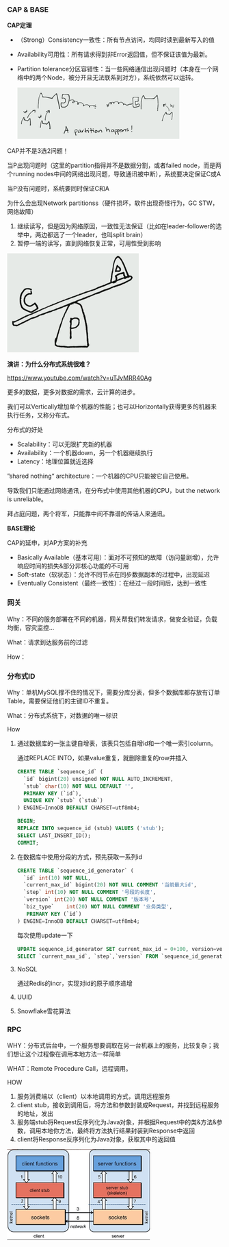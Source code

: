 ### CAP & BASE



**CAP定理**

- （Strong）Consistency一致性：所有节点访问，均同时读到最新写入的值

- Availability可用性：所有请求得到非Error返回值，但不保证该值为最新。

- Partition tolerance分区容错性：当一些网络通信出现问题时（本身在一个网络中的两个Node，被分开且无法联系到对方），系统依然可以运转。

  <img src="assets/image-20220804163905158.png" alt="image-20220804163905158" style="zoom:50%;" />	



CAP并不是3选2问题！	

当P出现问题时（这里的partition指得并不是数据分割，或者failed node，而是两个running nodes中间的网络出现问题，导致通讯被中断），系统要决定保证C或A

当P没有问题时，系统要同时保证C和A

为什么会出现Network partitionss（硬件损坏，软件出现奇怪行为，GC STW，网络故障）

1. 继续读写，但是因为网络原因，一致性无法保证（比如在leader-follower的选举中，两边都选了一个leader，也叫split brain）
2. 暂停一端的读写，直到网络恢复正常，可用性受到影响

<img src="assets/image-20220804163405093.png" alt="image-20220804163405093" style="zoom:50%;" />	



**演讲：为什么分布式系统很难？**

https://www.youtube.com/watch?v=uTJvMRR40Ag



更多的数据，更多对数据的需求，云计算的进步。

我们可以Vertically增加单个机器的性能；也可以Horizontally获得更多的机器来执行任务，又称分布式。

分布式的好处

- Scalability：可以无限扩充新的机器
- Availability：一个机器down，另一个机器继续执行
- Latency：地理位置就近选择



”shared nothing“ architecture：一个机器的CPU只能被它自己使用。

导致我们只能通过网络通讯，在分布式中使用其他机器的CPU，but the network is unreliable。

拜占庭问题，两个将军，只能靠中间不靠谱的传话人来通讯。



**BASE理论**

CAP的延申，对AP方案的补充

- Basically Available（基本可用）：面对不可预知的故障（访问量剧增），允许响应时间的损失&部分非核心功能的不可用
- Soft-state（软状态）：允许不同节点在同步数据副本的过程中，出现延迟
- Eventually Consistent（最终一致性）：在经过一段时间后，达到一致性



### 网关

Why：不同的服务部署在不同的机器，网关帮我们转发请求，做安全验证，负载均衡，容灾监控...

What：请求到达服务前的过滤

How：



### 分布式ID

Why：单机MySQL撑不住的情况下，需要分库分表，但多个数据库都存放有订单Table，需要保证他们的主键ID不重复。

What：分布式系统下，对数据的唯一标识

How

1. 通过数据库的一张主键自增表，该表只包括自增id和一个唯一索引column。

   通过REPLACE INTO，如果value重复，就删除重复的row并插入

   ```sql
   CREATE TABLE `sequence_id` (
     `id` bigint(20) unsigned NOT NULL AUTO_INCREMENT,
     `stub` char(10) NOT NULL DEFAULT '',
     PRIMARY KEY (`id`),
     UNIQUE KEY `stub` (`stub`)
   ) ENGINE=InnoDB DEFAULT CHARSET=utf8mb4;
   ```

   

   ```sql
   BEGIN;
   REPLACE INTO sequence_id (stub) VALUES ('stub');
   SELECT LAST_INSERT_ID();
   COMMIT;
   ```

2. 在数据库中使用分段的方式，预先获取一系列id

   ```sql
   CREATE TABLE `sequence_id_generator` (
     `id` int(10) NOT NULL,
     `current_max_id` bigint(20) NOT NULL COMMENT '当前最大id',
     `step` int(10) NOT NULL COMMENT '号段的长度',
     `version` int(20) NOT NULL COMMENT '版本号',
     `biz_type`    int(20) NOT NULL COMMENT '业务类型',
      PRIMARY KEY (`id`)
   ) ENGINE=InnoDB DEFAULT CHARSET=utf8mb4;
   ```

   每次使用update一下

   ```sql
   UPDATE sequence_id_generator SET current_max_id = 0+100, version=version+1 WHERE version = 0  AND `biz_type` = 101
   SELECT `current_max_id`, `step`,`version` FROM `sequence_id_generator` where `biz_type` = 101
   ```

3. NoSQL

   通过Redis的incr，实现对id的原子顺序递增

4. UUID

5. Snowflake雪花算法



### RPC

WHY：分布式后台中，一个服务想要调取在另一台机器上的服务，比较复杂；我们想让这个过程像在调用本地方法一样简单

WHAT：Remote Procedure Call，远程调用。

HOW

1. 服务消费端以（client）以本地调用的方式，调用远程服务
2. client stub，接收到调用后，将方法和参数封装成Request，并找到远程服务的地址，发出
3. 服务端stub将Request反序列化为Java对象，并根据Request中的类&方法&参数，调用本地你方法，最终将方法执行结果封装到Response中返回
4. client将Response反序列化为Java对象，获取其中的返回值

<img src="assets/37345851.jpg" alt="RPC原理图" style="zoom: 67%;" />	
